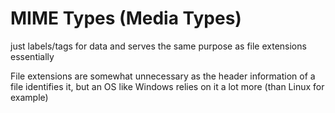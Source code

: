# MIME Types (Media Types)

just labels/tags for data and serves the same purpose as file extensions essentially

File extensions are somewhat unnecessary as the header information of a file identifies it, but an OS like Windows relies on it a lot more (than Linux for example)